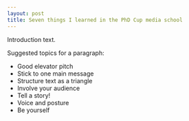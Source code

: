 ```yaml
---
layout: post
title: Seven things I learned in the PhD Cup media school
---
```


Introduction text.

Suggested topics for a paragraph:
- Good elevator pitch
- Stick to one main message
- Structure text as a triangle
- Involve your audience
- Tell a story!
- Voice and posture
- Be yourself
